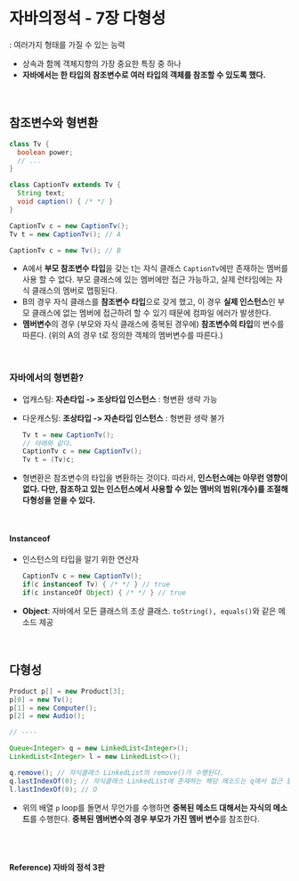 # 자바의정석 - 7장 다형성

: 여러가지 형태를 가질 수 있는 능력

* 상속과 함께 객체지향의 가장 중요한 특징 중 하나
* **자바에서는 한 타입의 참조변수로 여러 타입의 객체를 참조할 수 있도록 했다.**

<br>

## 참조변수와 형변환

```java
class Tv {
  boolean power;
  // ...
}

class CaptionTv extends Tv {
  String text;
  void caption() { /* */ }
}

CaptionTv c = new CaptionTv();
Tv t = new CaptionTv(); // A

CaptionTv c = new Tv(); // B
```

* A에서 **부모 참조변수 타입**을 갖는 t는 자식 클래스 `CaptionTv`에만 존재하는 멤버를 사용 할 수 없다. 부모 클래스에 있는 멤버에만 접근 가능하고, 실제 런타임에는 자식 클래스의 멤버로 맵핑된다.
* B의 경우  자식 클래스를 **참조변수 타입**으로 갖게 했고, 이 경우 **실제 인스턴스**인 부모 클래스에 없는 멤버에 접근하려 할 수 있기 때문에 컴파일 에러가 발생한다.
* **멤버변수**의 경우 (부모와 자식 클래스에 중복된 경우에) **참조변수의 타입**의 변수를 따른다. (위의 A의 경우 t로 정의한 객체의 멤버변수를 따른다.)

<br>

### 자바에서의 형변환?

* 업캐스팅: **자손타입 -> 조상타입 인스턴스** : 형변환 생략 가능

* 다운캐스팅: **조상타입 -> 자손타입 인스턴스** : 형변환 생략 불가

  ```java
  Tv t = new CaptionTv();
  // 아래와 같다.
  CaptionTv c = new CaptionTv();
  Tv t = (Tv)c;
  ```

* 형변환은 참조변수의 타입을 변환하는 것이다. 따라서, **인스턴스에는 아무런 영향이 없다. 다만, 참조하고 있는 인스턴스에서 사용할 수 있는 멤버의 범위(개수)를 조절해 다형성을 얻을 수 있다.**

<br>

#### Instanceof

* 인스턴스의 타입을 알기 위한 연산자

  ```java
  CaptionTv c = new CaptionTv();
  if(c instanceof Tv) { /* */ } // true
  if(c instanceOf Object) { /* */ } // true
  ```

* **Object**: 자바에서 모든 클래스의 조상 클래스. `toString(), equals()`와 같은 메소드 제공

<br>

## 다형성

```java
Product p[] = new Product[3];
p[0] = new Tv();
p[1] = new Computer();
p[2] = new Audio();

// ----

Queue<Integer> q = new LinkedList<Integer>();
LinkedList<Integer> l = new LinkedList<>();

q.remove(); // 자식클래스 LinkedList의 remove()가 수행된다.
q.lastIndexOf(0); // 자식클래스 LinkedList에 존재하는 해당 메소드는 q에서 접근 불가능하다. -> 컴파일에러
l.lastIndexOf(0); // O
```

* 위의 배열 `p` loop를 돌면서 무언가를 수행하면 **중복된 메소드 대해서는 자식의 메소드**를 수행한다. **중복된 멤버변수의 경우 부모가 가진 멤버 변수**를 참조한다.

<br><br>

#### Reference) 자바의 정석 3판